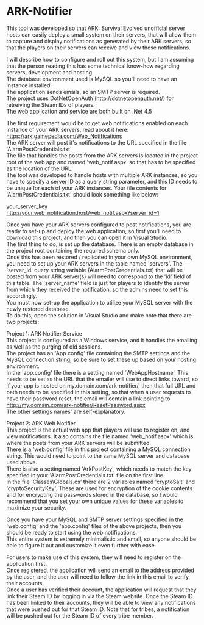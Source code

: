 # ARK-Notifier
This tool was developed so that ARK: Survival Evolved unofficial server hosts can easily deploy a small system on their servers, that will allow them to capture and display notifications as generated by their ARK servers, so that the players on their servers can receive and view these notifications.  

I will describe how to configure and roll out this system, but I am assuming that the person reading this has some technical know-how regarding servers, development and hosting.  
The database environment used is MySQL so you'll need to have an instance installed.  
The application sends emails, so an SMTP server is required.  
The project uses DotNetOpenAuth (http://dotnetopenauth.net/) for retreiving the Steam IDs of players.  
The web application and service are both built on .Net 4.5    

The first requirement would be to get web notifications enabled on each instance of your ARK servers, read about it here: https://ark.gamepedia.com/Web_Notifications  
The ARK server will post it's notifications to the URL specified in the file 'AlarmPostCredentials.txt'  
The file that handles the posts from the ARK servers is located in the project root of the web app and named 'web_notif.aspx' so that has to be specified as the location of the URL.  
The tool was developed to handle hosts with multiple ARK instances, so you have to specify a server ID as a query string parameter, and this ID needs to be unique for each of your ARK instances.
Your file contents for 'AlarmPostCredentials.txt' should look something like below:  

your_server_key  
http://your.web_notification.host/web_notif.aspx?server_id=1  

Once you have your ARK servers configured to post notifications, you are ready to set-up and deploy the web application, so first you'll need to download this project, and then you can open it in Visual Studio.  
The first thing to do, is set up the database. There is an empty database in the project root containing the required schema only.  
Once this has been restored / replicated in your own MySQL environment, you need to set up your ARK servers in the table named 'servers'. The 'server_id' query string variable (AlarmPostCredentials.txt) that will be posted from your ARK server(s) will need to correspond to the 'id' field of this table. The 'server_name' field is just for players to identify the server from which they received the notification, so the admins need to set this accordingly.  
You must now set-up the application to utilize your MySQL server with the newly restored database.  
To do this, open the solution in Visual Studio and make note that there are two projects:  

Project 1: ARK Notifier Service  
This project is configured as a Windows service, and it handles the emailing as well as the purging of old sessions.  
The project has an 'App.config' file containing the SMTP settings and the MySQL connection string, so be sure to set these up based on your hosting environment.  
In the 'app.config' file there is a setting named 'WebAppHostname'. This needs to be set as the URL that the emailer will use to direct links toward, so if your app is hosted on my.domain.com/ark-notifier/, then that full URL and path needs to be specified in this setting, so that when a user requests to have their password reset, the email will contain a link pointing to http://my.domain.com/ark-notifier/ResetPassword.aspx  
The other settings names' are self-explanatory.  
  
Project 2: ARK Web Notifier  
This project is the actual web app that players will use to register on, and view notifications. It also contains the file named 'web_notif.aspx' which is where the posts from your ARK servers will be submitted.  
There is a 'web.config' file in this project containing a MySQL connection string. This would need to point to the same MySQL server and database used above.  
There is also a setting named 'ArkPostKey', which needs to match the key specified in your 'AlarmPostCredentials.txt' file on the first line.  
In the file 'Classes\Globals.cs' there are 2 variables named 'cryptoSalt' and 'cryptoSecurityKey'. These are used for encryption of the cookie contents and for encrypting the passwords stored in the database, so I would recommend that you set your own unique values for these variables to maximize your security.  
  
Once you have your MySQL and SMTP server settings specified in the 'web.config' and the 'app.config' files of the above projects, then you should be ready to start using the web notifications.  
This entire system is extremely minimalistic and small, so anyone should be able to figure it out and customize it even further with ease.  

For users to make use of this system, they will need to register on the application first.  
Once registered, the application will send an email to the address provided by the user, and the user will need to follow the link in this email to verify their accounts.  
Once a user has verified their account, the application will request that they link their Steam ID by logging in via the Steam website.
Once the Steam ID has been linked to their accounts, they will be able to view any notifications that were pushed out for that Steam ID.
Note that for tribes, a notification will be pushed out for the Steam ID of every tribe member.
